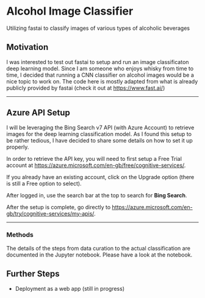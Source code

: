 # Alcohol Image Classifier
Utilizing fastai to classify images of various types of alcoholic beverages

## Motivation
I was interested to test out fastai to setup and run an image classificaton deep learning model. Since I am someone who enjoys whisky from time to time, I decided that running a CNN classifier on alcohol images would be a nice topic to work on. The code here is mostly adapted from what is already publicly provided by fastai (check it out at https://www.fast.ai/)
___

## Azure API Setup
I will be leveraging the Bing Search v7 API (with Azure Account) to retrieve images for the deep learning classification model. As I found this setup to be rather tedious, I have decided to share some details on how to set it up properly.

In order to retrieve the API key, you will need to first setup a Free Trial account at https://azure.microsoft.com/en-gb/free/cognitive-services/. 

If you already have an existing account, click on the Upgrade option (there is still a Free option to select).

After logged in, use the search bar at the top to search for **Bing Search**.

After the setup is complete, go directly to https://azure.microsoft.com/en-gb/try/cognitive-services/my-apis/.
___

### Methods
The details of the steps from data curation to the actual classification are documented in the Jupyter notebook. Please have a look at the notebook.

## Further Steps
- Deployment as a web app (still in progress)
